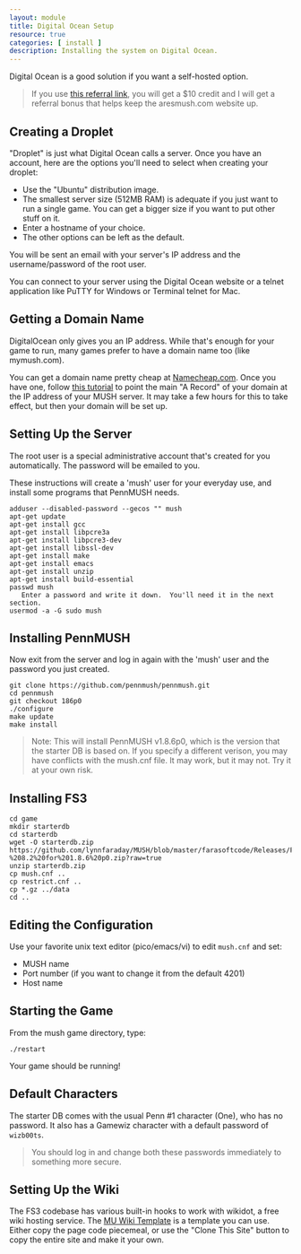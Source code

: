 ```yaml
---
layout: module
title: Digital Ocean Setup
resource: true
categories: [ install ]
description: Installing the system on Digital Ocean.
---
```


Digital Ocean is a good solution if you want a self-hosted option.

> If you use [this referral link](http://aresmush.com/install-ares/digital-ocean/www.digitalocean.com/?refcode=5c07173bc1f2), you will get a $10 credit and I will get a referral bonus that helps keep the aresmush.com website up.

## Creating a Droplet

"Droplet" is just what Digital Ocean calls a server.  Once you have an account, here are the options you'll need to select when creating your droplet:

* Use the "Ubuntu" distribution image.
* The smallest server size (512MB RAM) is adequate if you just want to run a single game. You can get a bigger size if you want to put other stuff on it.
* Enter a hostname of your choice.
* The other options can be left as the default.

You will be sent an email with your server's IP address and the username/password of the root user.

You can connect to your server using the Digital Ocean website or a telnet application like PuTTY for Windows or Terminal telnet for Mac.

## Getting a Domain Name

DigitalOcean only gives you an IP address.  While that's enough for your game to run, many games prefer to have a domain name too (like mymush.com).  

You can get a domain name pretty cheap at [Namecheap.com](http://namecheap.com).  Once you have one, follow [this tutorial](https://www.namecheap.com/support/knowledgebase/article.aspx/319/78/how-can-i-setup-an-a-address-record-for-my-domain) to point the main "A Record" of your domain at the IP address of your MUSH server.  It may take a few hours for this to take effect, but then your domain will be set up.

## Setting Up the Server

The root user is a special administrative account that's created for you automatically.  The password will be emailed to you.

These instructions will create a 'mush' user for your everyday use, and install some programs that PennMUSH needs.

    adduser --disabled-password --gecos "" mush
    apt-get update
    apt-get install gcc
    apt-get install libpcre3a
    apt-get install libpcre3-dev
    apt-get install libssl-dev
    apt-get install make
    apt-get install emacs
    apt-get install unzip
    apt-get install build-essential
    passwd mush
       Enter a password and write it down.  You'll need it in the next section.
    usermod -a -G sudo mush

## Installing PennMUSH

Now exit from the server and log in again with the 'mush' user and the password you just created.

    git clone https://github.com/pennmush/pennmush.git
    cd pennmush
    git checkout 186p0
    ./configure
    make update
    make install

> Note: This will install PennMUSH v1.8.6p0, which is the version that the starter DB is based on.  If you specify a different verison, you may have conflicts with the mush.cnf file.  It may work, but it may not.  Try it at your own risk.

## Installing FS3

    cd game
    mkdir starterdb
    cd starterdb
    wget -O starterdb.zip https://github.com/lynnfaraday/MUSH/blob/master/farasoftcode/Releases/FaraMUSHCode%20Starter%20DB%20-%208.2%20for%201.8.6%20p0.zip?raw=true
    unzip starterdb.zip
    cp mush.cnf ..
    cp restrict.cnf ..
    cp *.gz ../data
    cd ..

## Editing the Configuration

Use your favorite unix text editor (pico/emacs/vi) to edit `mush.cnf` and set:

* MUSH name
* Port number (if you want to change it from the default 4201)
* Host name

## Starting the Game

From the mush game directory, type:

    ./restart

Your game should be running!

## Default Characters

The starter DB comes with the usual Penn #1 character (One), who has no password.  It also has a Gamewiz character with a default password of `wizb00ts`.  

> You should log in and change both these passwords immediately to something more secure.

## Setting Up the Wiki

The FS3 codebase has various built-in hooks to work with wikidot, a free wiki hosting service.  The [MU Wiki Template](http://muwikitemplate.wikidot.com/) is a template you can use.  Either copy the page code piecemeal, or use the "Clone This Site" button to copy the entire site and make it your own.